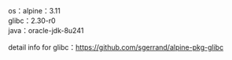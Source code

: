 os：alpine：3.11<br/>
glibc：2.30-r0<br/>
java：oracle-jdk-8u241<br/>

detail info for glibc：https://github.com/sgerrand/alpine-pkg-glibc
